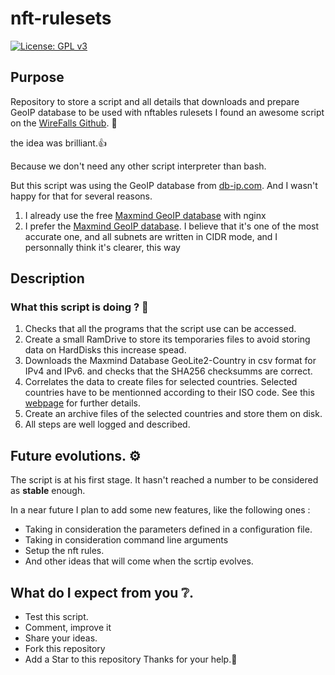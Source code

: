 # nft-rulesets
[![License: GPL v3](https://img.shields.io/badge/License-GPLv3-blue.svg)](https://www.gnu.org/licenses/gpl-3.0)

## Purpose
Repository to store a script and all details that downloads and prepare GeoIP database to be used with nftables rulesets
I found an awesome script on the [WireFalls Github](https://github.com/wirefalls/geo-nft). :wave: 

the idea was brilliant.:+1:

Because we don't need any other script interpreter than bash.

But this script was using the GeoIP database from [db-ip.com](https://db-ip.com).
And I wasn't happy for that for several reasons.
1. I already use the free [Maxmind GeoIP database](https://maxmind.com) with nginx
2. I prefer the [Maxmind GeoIP database](https://maxmind.com). 
I believe that it's one of the most accurate one, and all subnets are written in CIDR mode, and I personnally think it's clearer, this way

## Description
### What this script is doing ? :penguin:
1. Checks that all the programs that the script use can be accessed.
2. Create a small RamDrive to store its temporaries files to avoid storing data on HardDisks this increase spead.
3. Downloads the Maxmind Database GeoLite2-Country in csv format for IPv4 and IPv6.
and checks that the SHA256 checksumms are correct.
4. Correlates the data to create files for selected countries. Selected countries have to be mentionned according to their ISO code.
See this [webpage](https://en.wikipedia.org/wiki/ISO_3166-1_alpha-2) for further details.
5. Create an archive files of the selected countries and store them on disk.
6. All steps are well logged and described.

## Future evolutions. :gear:
The script is at his first stage. It hasn't reached a number to be considered as **stable** enough.

In a near future I plan to add some new features, like the following ones :
* Taking in consideration the parameters defined in a configuration file.
* Taking in consideration command line arguments
* Setup the nft rules.
* And other ideas that will come when the scrtip evolves.

## What do I expect from you :grey_question:.
* Test this script. 
* Comment, improve it 
* Share your ideas.
* Fork this repository
* Add a Star to this repository
Thanks for your help.:pray:
 
